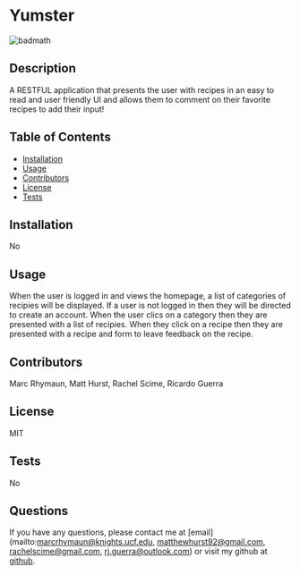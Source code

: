 
 # Yumster 
 ![badmath](https://img.shields.io/badge/License-MIT-blue)
 
 ## Description
 A RESTFUL application that presents the user with recipes in an easy to read and user friendly UI and allows them to comment on their favorite recipes to add their input!
 
 ## Table of Contents
 
 - [Installation](#installation)
 - [Usage](#usage)
 - [Contributors](#contributors)
 - [License](#license)
 - [Tests](#tests)
 
 ## Installation
 No

 ## Usage
 When the user is logged in and views the homepage, a list of categories of recipies will be displayed. If a user is not logged in then they will be directed to create an account. When the user clics on a category then they are presented with a list of recipies. When they click on a recipe then they are presented with a recipe and form to leave feedback on the recipe. 
 
 ## Contributors
 Marc Rhymaun, Matt Hurst, Rachel Scime, Ricardo Guerra
 
 ## License
 MIT
 
 ## Tests
 No

## Questions
If you have any questions, please contact me at [email](mailto:marcrhymaun@knights.ucf.edu, matthewhurst92@gmail.com, rachelscime@gmail.com, rj.guerra@outlook.com) or visit my github at [github](https://github.com/Titan-MP).
 
 
 